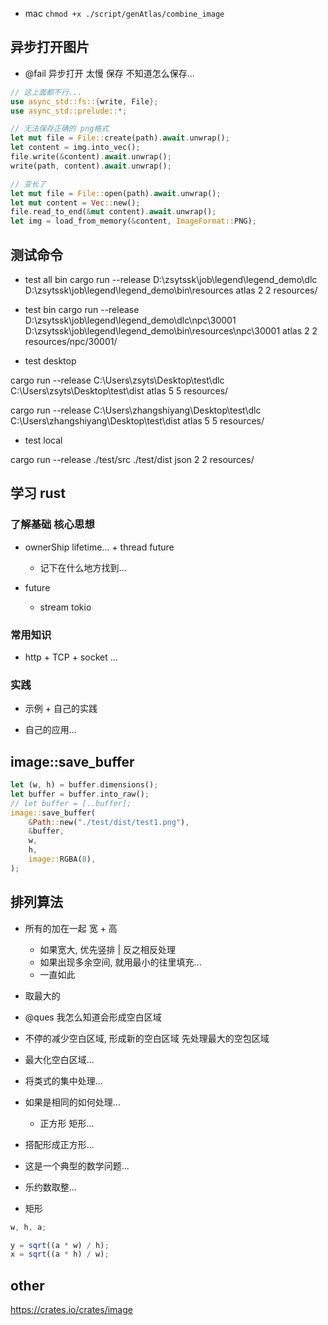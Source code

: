 - mac `chmod +x ./script/genAtlas/combine_image`

## 异步打开图片

- @fail 异步打开 太慢 保存 不知道怎么保存...

```rs
// 这上面都不行...
use async_std::fs::{write, File};
use async_std::prelude::*;

// 无法保存正确的 png格式
let mut file = File::create(path).await.unwrap();
let content = img.into_vec();
file.write(&content).await.unwrap();
write(path, content).await.unwrap();

// 变长了
let mut file = File::open(path).await.unwrap();
let mut content = Vec::new();
file.read_to_end(&mut content).await.unwrap();
let img = load_from_memory(&content, ImageFormat::PNG);
```

## 测试命令

- test all bin
  cargo run --release D:\zsytssk\job\legend\legend_demo\dlc D:\zsytssk\job\legend\legend_demo\bin\resources atlas 2 2 resources/

- test bin
  cargo run --release D:\zsytssk\job\legend\legend_demo\dlc\npc\30001 D:\zsytssk\job\legend\legend_demo\bin\resources\npc\30001 atlas 2 2 resources/npc/30001/

* test desktop

cargo run --release C:\Users\zsyts\Desktop\test\dlc C:\Users\zsyts\Desktop\test\dist atlas 5 5 resources/

cargo run --release C:\Users\zhangshiyang\Desktop\test\dlc C:\Users\zhangshiyang\Desktop\test\dist atlas 5 5 resources/

- test local

cargo run --release ./test/src ./test/dist json 2 2 resources/

## 学习 rust

### 了解基础 核心思想

- ownerShip lifetime... + thread future

  - 记下在什么地方找到...

- future
  - stream tokio

### 常用知识

- http + TCP + socket ...

### 实践

- 示例 + 自己的实践

- 自己的应用...

## image::save_buffer

```rs
let (w, h) = buffer.dimensions();
let buffer = buffer.into_raw();
// let buffer = [..buffer];
image::save_buffer(
    &Path::new("./test/dist/test1.png"),
    &buffer,
    w,
    h,
    image::RGBA(8),
);
```

## 排列算法

- 所有的加在一起 宽 + 高

  - 如果宽大, 优先竖排 | 反之相反处理
  - 如果出现多余空间, 就用最小的往里填充...
  - 一直如此

- 取最大的

- @ques 我怎么知道会形成空白区域

- 不停的减少空白区域, 形成新的空白区域 先处理最大的空包区域

- 最大化空白区域...

- 将类式的集中处理...

- 如果是相同的如何处理...

  - 正方形 矩形...

- 搭配形成正方形...

- 这是一个典型的数学问题...

- 乐约数取整...

- 矩形

```js
w, h, a;

y = sqrt((a * w) / h);
x = sqrt((a * h) / w);
```

## other

https://crates.io/crates/image

```

```

